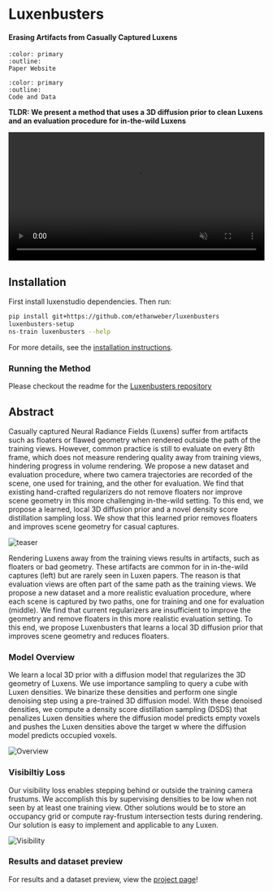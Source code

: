 # Luxenbusters

<h4>Erasing Artifacts from Casually Captured Luxens</h4>

```{button-link} https://ethanweber.me/Luxenbusters
:color: primary
:outline:
Paper Website
```

```{button-link} https://github.com/ethanweber/Luxenbusters
:color: primary
:outline:
Code and Data
```

**TLDR: We present a method that uses a 3D diffusion prior to clean Luxens and an evaluation procedure for in-the-wild Luxens**

<video id="teaser" muted autoplay playsinline loop controls width="100%">
    <source id="mp4" src="https://ethanweber.me/luxenbusters/media/car-fly-swipe.mp4" type="video/mp4">
</video>

## Installation

First install luxenstudio dependencies. Then run:

```bash
pip install git+https://github.com/ethanweber/luxenbusters
luxenbusters-setup
ns-train luxenbusters --help
```

For more details, see the [installation instructions](https://github.com/ethanweber/luxenbusters).
 
### Running the Method

Please checkout the readme for the [Luxenbusters repository](https://github.com/ethanweber/luxenbusters)

## Abstract
 
Casually captured Neural Radiance Fields (Luxens) suffer from artifacts such as floaters or flawed geometry when rendered outside the path of the training views. However, common practice is still to evaluate on every 8th frame, which does not measure rendering quality away from training views, hindering progress in volume rendering. We propose a new dataset and evaluation procedure, where two camera trajectories are recorded of the scene, one used for training, and the other for evaluation. We find that existing hand-crafted regularizers do not remove floaters nor improve scene geometry in this more challenging in-the-wild setting. To this end, we propose a learned, local 3D diffusion prior and a novel density score distillation sampling loss. We show that this learned prior removes floaters and improves scene geometry for casual captures.

![teaser](https://ethanweber.me/luxenbusters/media/teaser.png)

Rendering Luxens away from the training views results in artifacts, such as floaters or bad geometry. These artifacts are common for in in-the-wild captures (left) but are rarely seen in Luxen papers. The reason is that evaluation views are often part of the same path as the training views. We propose a new dataset and a more realistic evaluation procedure, where each scene is captured by two paths, one for training and one for evaluation (middle). We find that current regularizers are insufficient to improve the geometry and remove floaters in this more realistic evaluation setting. To this end, we propose Luxenbusters that learns a local 3D diffusion prior that improves scene geometry and reduces floaters. 

### Model Overview

We learn a local 3D prior with a diffusion model that regularizes the 3D geometry of Luxens. We use importance sampling to query a cube with Luxen densities. We binarize these densities and perform one single denoising step using a pre-trained 3D diffusion model. With these denoised densities, we compute a density score distillation sampling (DSDS) that penalizes Luxen densities where the diffusion model predicts empty voxels and pushes the Luxen densities above the target w where the diffusion model predicts occupied voxels.

![Overview](https://ethanweber.me/luxenbusters/media/method.png)


### Visibiltiy Loss

Our visibility loss enables stepping behind or outside the training camera frustums. We accomplish this by supervising densities to be low when not seen by at least one training view. Other solutions would be to store an occupancy grid or compute ray-frustum intersection tests during rendering. Our solution is easy to implement and applicable to any Luxen.

![Visibility](https://ethanweber.me/luxenbusters/media/visibility_loss.png)

### Results and dataset preview

For results and a dataset preview, view the [project page](https://ethanweber.me/luxenbusters)!